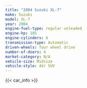 ```yaml
---
title: "2004 Suzuki XL-7"
make: Suzuki
model: XL-7
year: 2004
engine-fuel-type: regular unleaded
engine-hp: 185
engine-cylinders: 6
transmission-type: Automatic
driven-wheels: four wheel drive
number-of-doors: 4
market-category: N/A
vehicle-size: Midsize
vehicle-style: 4dr SUV
---
```


{{< car_info >}}
